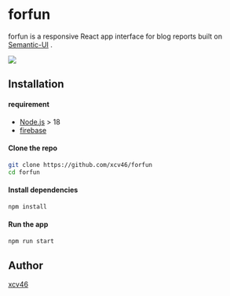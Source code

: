 # forfun
forfun is a responsive React app interface for blog reports built on [Semantic-UI](https://react.semantic-ui.com/) .

![](https://cdn.discordapp.com/attachments/692608173776961546/1004004062062202950/unknown.png)

## Installation

#### requirement
- [Node.js](https://nodejs.org/zh-tw/download/) > 18
- [firebase](https://firebase.google.com/?gclid=CjwKCAjwlqOXBhBqEiwA-hhitEnm0YBkEzTCkqa7igIVebyh15n7U3FxZ8zAX3TCzaMjiwoUQ2CHExoCIW8QAvD_BwE&gclsrc=aw.ds)

#### Clone the repo
```bash
git clone https://github.com/xcv46/forfun
cd forfun
```

#### Install dependencies
```bash
npm install
```

#### Run the app
```bash
npm run start
```

## Author
[xcv46](https://github.com/xcv46)
